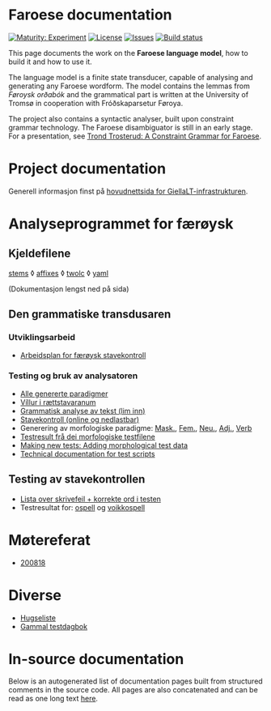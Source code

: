 # Faroese documentation

[![Maturity: Experiment](https://img.shields.io/badge/Maturity-Experiment-black.svg)](https://giellalt.github.io/MaturityClassification.html)
[![License](https://img.shields.io/github/license/giellalt/lang-fao)](https://raw.githubusercontent.com/giellalt/lang-fao/main/LICENSE)
[![Issues](https://img.shields.io/github/issues/giellalt/lang-fao)](https://github.com/giellalt/lang-fao/issues)
[![Build status](https://github.com/giellalt/lang-fao/workflows/Speller%20CI+CD/badge.svg)](https://github.com/giellalt/lang-fao/actions)

This page documents the work on the **Faroese language model**, how to build it and how to use it.

The language model is a finite state transducer, capable of analysing and generating any
Faroese wordform. The model contains the lemmas from *Føroysk orðabók* and the grammatical part 
is written at the University of Tromsø in cooperation with Fróðskaparsetur Føroya.

The project also contains a syntactic analyser, built upon constraint
grammar technology. The Faroese disambiguator is still in an early stage.
For a presentation, see
[Trond Trosterud: A Constraint Grammar for Faroese](http://dspace.ut.ee/bitstream/handle/10062/14289/proceedings.pdf?sequence=1").

# Project documentation

Generell informasjon finst på [hovudnettsida for GiellaLT-infrastrukturen](/).

Analyseprogrammet for færøysk
=============================

Kjeldefilene 
-----------------------------

[stems](https://github.com/giellalt/lang-fao/tree/develop/src/fst/stems/)
 ◊ [affixes](https://github.com/giellalt/lang-fao/tree/develop/src/fst/affixes)
 ◊ [twolc](https://github.com/giellalt/lang-fao/tree/develop/src/fst/phonology.twolc)
 ◊ [yaml](https://github.com/giellalt/lang-fao/tree/develop/test/src/gt-norm-yamls/)

(Dokumentasjon lengst ned på sida)

Den grammatiske transdusaren
----------------------------

### Utviklingsarbeid

-   [Arbeidsplan for færøysk stavekontroll](Stavekontroll.md)

### Testing og bruk av analysatoren

-   [Alle genererte paradigmer](AlleGenererteParadigmer.md)
-   [Víllur i rættstavaranum](vill.html)
-   [Grammatisk analyse av tekst (lim inn)](http://giellatekno.uit.no/cgi/d-fao.nob.html)
-   [Stavekontroll (online og nedlastbar)](http://divvun.org/proofing/online-speller.html)
-   Generering av morfologiske paradigme:
    [Mask.](word_form_nouns_generator-gt-norm_table_k.html),
    [Fem.](word_form_nouns_generator-gt-norm_table_kv.html),
    [Neu.](word_form_nouns_generator-gt-norm_table_h.html),
    [Adj.](word_form_nouns_generator-gt-norm_table_l.html),
    [Verb](word_form_nouns_generator-gt-norm_table_s.html)
-   [Testresult frå dei morfologiske testfilene](YamlResults.md)
-   [Making new tests: Adding morphological test data](/infra/infraremake/AddingMorphologicalTestData.html)
-   [Technical documentation for test scripts](/infra/infraremake/TestScriptsInTheNewInfra.html)

Testing av stavekontrollen
--------------------------

-   [Lista over skrivefeil + korrekte ord i testen](https://github.com/giellalt/lang-fao/tree/develop/test/data/typos.txt)
-   Testresultat for:
    [ospell](https://github.com/giellalt/lang-fao/tree/develop/devtools/speller_result_typos.to.html)
    og
    [voikkospell](https://github.com/giellalt/lang-fao/tree/develop/devtools/speller_result_typos.vk.html)

Møtereferat
===========

- [200818](meetings/200818.md)

Diverse
=======

-   [Hugseliste](TekniskHugseliste.md)
-   [Gammal testdagbok](fao-testdiary.md)

# In-source documentation

Below is an autogenerated list of documentation pages built from structured comments in the source code. All pages are also concatenated and can be read as one long text [here](fao.md).
